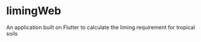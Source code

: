 # limingWeb


An application built on Flutter to calculate the liming requirement for tropical soils